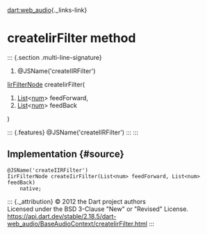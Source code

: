 [dart:web\_audio](../../dart-web_audio/dart-web_audio-library){._links-link}

createIirFilter method
======================

::: {.section .multi-line-signature}
<div>

1.  \@JSName(\'createIIRFilter\')

</div>

[IirFilterNode](../iirfilternode-class) createIirFilter(

1.  [List](../../dart-core/list-class)\<[num](../../dart-core/num-class)\>
    feedForward,
2.  [List](../../dart-core/list-class)\<[num](../../dart-core/num-class)\>
    feedBack

)

::: {.features}
\@JSName(\'createIIRFilter\')
:::
:::

Implementation {#source}
--------------

``` {.language-dart data-language="dart"}
@JSName('createIIRFilter')
IirFilterNode createIirFilter(List<num> feedForward, List<num> feedBack)
    native;
```

::: {._attribution}
© 2012 the Dart project authors\
Licensed under the BSD 3-Clause \"New\" or \"Revised\" License.\
<https://api.dart.dev/stable/2.18.5/dart-web_audio/BaseAudioContext/createIirFilter.html>
:::
